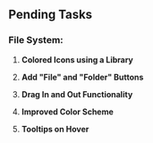 ## Pending Tasks

### File System:

1. **Colored Icons using a Library**

2. **Add "File" and "Folder" Buttons**

3. **Drag In and Out Functionality**

4. **Improved Color Scheme**

5. **Tooltips on Hover**

